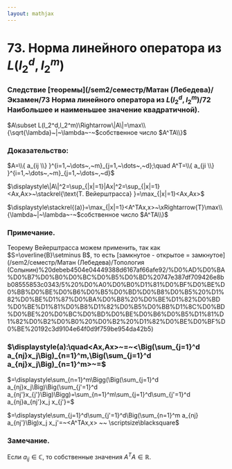 ```yaml
---  
layout: mathjax  
---  
```

  
# 73. Норма линейного оператора из $L(l_2^d,l_2^m)$  
  
### Следствие [теоремы](/sem2/семестр/Матан (Лебедева)/Экзамен/73 Норма линейного оператора из $L(l_2^d,l_2^m)$/72 Наибольшее и наименьшее значение квадратичной).  
$A\subset L(l_2^d,l_2^m)\Rightarrow\|A\|=\max\\{\sqrt{\lambda}~|~\lambda~-~$собственное число $A^TA\\}$  
  
### Доказательство:  
$A=\\{ a_{ij \\} }^{i=1,~\dots~,~m}_{j=1,~\dots~,~d};\quad A^T=\\{ a_{ji \\} }^{i=1,~\dots~,~m}_{j=1,~\dots~,~d}$  
  
$\displaystyle\|A\|^2=\sup_{|x|=1}|Ax|^2=\sup_{|x|=1}<Ax,Ax>~\stackrel{\text{Т. Вейерштрасса} }=\max_{|x|=1}<Ax,Ax>$  
  
$\displaystyle\stackrel{(a)}=\max_{|x|=1}<A^TAx,x>~\xRightarrow{Т}\max\\{\lambda~|~\lambda~-~$собственное число $A^TA\\}$  
  
### Примечание.  
Теорему Вейерштрасса можем применить, так как $S=\overline{B}\setminus B$, то есть [замкнутое - открытое = замкнутое](/sem2/семестр/Матан (Лебедева)/Топология (Солынин)%20debeb4504e04449388d6167af66afe92/%D0%AD%D0%BA%D0%B7%D0%B0%D0%BC%D0%B5%D0%BD%20747e387df709426e8bb08555853c0343/5%20%D0%A0%D0%B0%D1%81%D0%BF%D0%BE%D0%BB%D0%BE%D0%B6%D0%B5%D0%BD%D0%B8%D0%B5%20%D1%82%D0%BE%D1%87%D0%BA%D0%B8%20%D0%BE%D1%82%D0%BD%D0%BE%D1%81%D0%B8%D1%82%D0%B5%D0%BB%D1%8C%D0%BD%D0%BE%20%D0%BC%D0%BD%D0%BE%D0%B6%D0%B5%D1%81%D1%82%D0%B2%D0%B0%20%D0%B2%20%D1%82%D0%BE%D0%BF%D0%BE%20192c3d9104e64f0d9f759be954da42b5)  
  
### $\displaystyle(a):\quad<Ax,Ax>~=~<\Big(\sum_{j=1}^d a_{nj}x_j\Big)_{n=1}^m,\Big(\sum_{j=1}^d a_{nj}x_j\Big)_{n=1}^m>~=$  
  
$=\displaystyle\sum_{n=1}^m\Bigg(\Big(\sum_{j=1}^d a_{nj}x_j\Big)\Big(\sum_{j'=1}^d a_{nj'}x_{j'}\Big)\Bigg)=\sum_{n=1}^m\sum_{j=1}^d\sum_{j'=1}^d a_{nj}a_{nj'}x_j x_{j'}=$  
  
$=\displaystyle\sum_{j=1}^d\sum_{j'=1}^d\Big(\sum_{n=1}^m a_{nj} a_{nj'}\Big)x_j x_j'=~<A^TAx,x> ~~ \scriptsize\blacksquare$  
  
### Замечание.  
Если $a_{ij}\in\mathbb{C},$ то собственные значения $A^TA\in \mathbb{R}$.  
